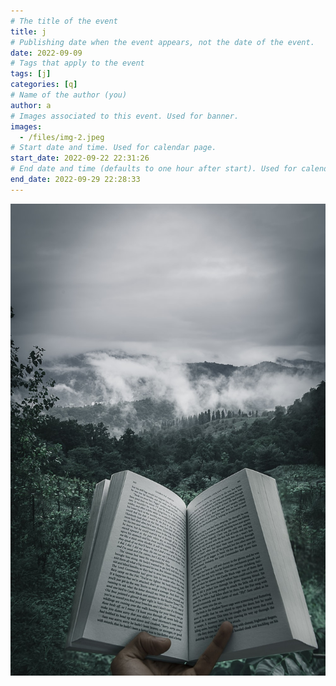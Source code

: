 ```yaml
---
# The title of the event
title: j
# Publishing date when the event appears, not the date of the event.
date: 2022-09-09
# Tags that apply to the event
tags: [j]
categories: [q]
# Name of the author (you)
author: a
# Images associated to this event. Used for banner.
images:
  - /files/img-2.jpeg
# Start date and time. Used for calendar page.
start_date: 2022-09-22 22:31:26
# End date and time (defaults to one hour after start). Used for calendar page.
end_date: 2022-09-29 22:28:33
---
```


![](/files/img-2.jpeg)
